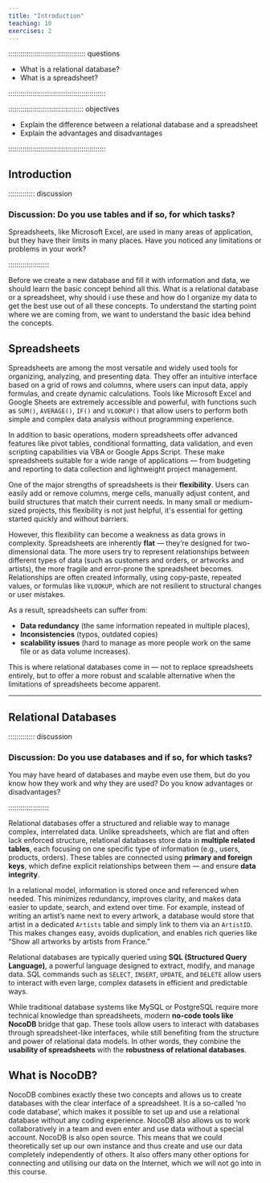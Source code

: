 ```yaml
---
title: "Introduction"
teaching: 10
exercises: 2
---
```


:::::::::::::::::::::::::::::::::::::: questions 

- What is a relational database?
- What is a spreadsheet?

::::::::::::::::::::::::::::::::::::::::::::::::

::::::::::::::::::::::::::::::::::::: objectives

- Explain the difference between a relational database and a spreadsheet
- Explain the advantages and disadvantages

::::::::::::::::::::::::::::::::::::::::::::::::


## Introduction


::::::::::::: discussion

### Discussion: Do you use tables and if so, for which tasks?

Spreadsheets, like Microsoft Excel, are used in many areas of application, but they have their limits in many places. 
Have you noticed any limitations or problems in your work?

::::::::::::::::::::


Before we create a new database and fill it with information and data, we should learn the basic concept behind all this. 
What is a relational database or a spreadsheet, why should i use these and how do I organize my data to get the best 
use out of all these concepts.
To understand the starting point where we are coming from, we want to understand the basic idea behind the concepts.


## Spreadsheets

Spreadsheets are among the most versatile and widely used tools for organizing, analyzing, and presenting data. 
They offer an intuitive interface based on a grid of rows and columns, where users can input data, apply formulas, 
and create dynamic calculations. Tools like Microsoft Excel and Google Sheets are extremely accessible and powerful, 
with functions such as `SUM()`, `AVERAGE()`, `IF()` and `VLOOKUP()` that allow users to perform both simple and complex 
data analysis without programming experience.

In addition to basic operations, modern spreadsheets offer advanced features like pivot tables, conditional 
formatting, data validation, and even scripting capabilities via VBA or Google Apps Script. These make spreadsheets 
suitable for a wide range of applications — from budgeting and reporting to data collection and lightweight project management.

One of the major strengths of spreadsheets is their **flexibility**. Users can easily add or remove columns, merge 
cells, manually adjust content, and build structures that match their current needs. In many small or medium-sized 
projects, this flexibility is not just helpful, it's essential for getting started quickly and without barriers.

However, this flexibility can become a weakness as data grows in complexity. Spreadsheets are inherently **flat** — 
they’re designed for two-dimensional data. The more users try to represent relationships between different types of 
data (such as customers and orders, or artworks and artists), the more fragile and error-prone the spreadsheet becomes. 
Relationships are often created informally, using copy-paste, repeated values, or formulas like `VLOOKUP`, which are 
not resilient to structural changes or user mistakes.

As a result, spreadsheets can suffer from:
- **Data redundancy** (the same information repeated in multiple places),
- **Inconsistencies** (typos, outdated copies)
- **scalability issues** (hard to manage as more people work on the same file or as data volume increases).

This is where relational databases come in — not to replace spreadsheets entirely, but to offer a more robust 
and scalable alternative when the limitations of spreadsheets become apparent.

---

## Relational Databases

::::::::::::: discussion

### Discussion: Do you use databases and if so, for which tasks?

You may have heard of databases and maybe even use them, but do you know how they work and why they are used? 
Do you know advantages or disadvantages?

::::::::::::::::::::

Relational databases offer a structured and reliable way to manage complex, interrelated data. Unlike 
spreadsheets, which are flat and often lack enforced structure, relational databases store data in **multiple 
related tables**, each focusing on one specific type of information (e.g., users, products, orders). These 
tables are connected using **primary and foreign keys**, which define explicit relationships between them — and 
ensure **data integrity**.

In a relational model, information is stored once and referenced when needed. This minimizes redundancy, improves 
clarity, and makes data easier to update, search, and extend over time. For example, instead of writing an artist’s 
name next to every artwork, a database would store that artist in a dedicated `Artists` table and simply link 
to them via an `ArtistID`. This makes changes easy, avoids duplication, and enables rich queries like “Show all 
artworks by artists from France.”

Relational databases are typically queried using **SQL (Structured Query Language)**, a powerful language 
designed to extract, modify, and manage data. SQL commands such as `SELECT`, `INSERT`, `UPDATE`, and `DELETE` 
allow users to interact with even large, complex datasets in efficient and predictable ways.

While traditional database systems like MySQL or PostgreSQL require more technical knowledge than spreadsheets, 
modern **no-code tools like NocoDB** bridge that gap. These tools allow users to interact with databases through 
spreadsheet-like interfaces, while still benefiting from the structure and power of relational data models. 
In other words, they combine the **usability of spreadsheets** with the **robustness of relational databases**.



## What is NocoDB?

NocoDB combines exactly these two concepts and allows us to create databases with the clear interface of a spreadsheet. 
It is a so-called ‘no code database’, which makes it possible to set up and use a relational database without any coding 
experience. NocoDB also allows us to work collaboratively in a team and even enter and use data without a special account. 
NocoDB is also open source. This means that we could theoretically set up our own instance and thus create and use our data 
completely independently of others. It also offers many other options for connecting and utilising our data on the Internet, 
which we will not go into in this course.
